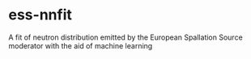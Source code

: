 # ess-nnfit
A fit of neutron distribution emitted by the European Spallation Source moderator with the aid of machine learning
